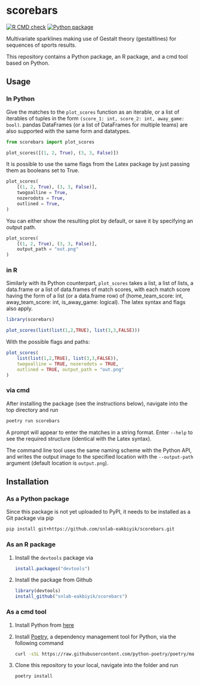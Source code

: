 # scorebars

<!-- badges: start -->
[![R CMD check](https://github.com/snlab-eakbiyik/scorebars/workflows/R%20CMD%20check/badge.svg)](https://github.com/snlab-eakbiyik/scorebars/actions)
[![Python package](https://github.com/snlab-eakbiyik/scorebars/workflows/Python%20package/badge.svg)](https://github.com/snlab-eakbiyik/scorebars/actions)
<!-- To include when the repo becomes public.
[![Codecov test coverage](https://codecov.io/gh/snlab-eakbiyik/scorebars/branch/master/graph/badge.svg)](https://codecov.io/gh/snlab-eakbiyik/scorebars?branch=master)
-->
<!-- badges: end -->

Multivariate sparklines making use of Gestalt theory (gestaltlines) for sequences of sports results.

This repository contains a Python package, an R package, and a cmd tool based on Python.

## Usage

### In Python

Give the matches to the ```plot_scores``` function as an iterable, or a list of iterables of tuples in the form ```(score_1: int, score_2: int, away_game: bool)```. pandas DataFrames (or a list of DataFrames for multiple teams) are also supported with the same form and datatypes.

```python
from scorebars import plot_scores

plot_scores([(1, 2, True), (3, 3, False)])
```

It is possible to use the same flags from the Latex package by just passing them as booleans set to True.

```python
plot_scores(
    [(1, 2, True), (3, 3, False)], 
    twogoalline = True,
    nozerodots = True,
    outlined = True,
)
```

You can either show the resulting plot by default, or save it by specifying an output path.

```python
plot_scores(
    [(1, 2, True), (3, 3, False)], 
    output_path = "out.png"
)
```

### in R

Similarly with its Python counterpart, ```plot_scores``` takes a list, a list of lists, a data.frame or a list of data.frames of match scores, with each match score having the form of a list (or a data.frame row) of (home_team_score: int, away_team_score: int, is_away_game: logical). The latex syntax and flags also apply.

```R
library(scorebars)

plot_scores(list(list(1,2,TRUE), list(3,3,FALSE)))
```

With the possible flags and paths:

```R
plot_scores(
    list(list(1,2,TRUE), list(3,3,FALSE)), 
    twogoalline = TRUE, nozerodots = TRUE,
    outlined = TRUE, output_path = "out.png"
)
```

### via cmd

After installing the package (see the instructions below), navigate into the top directory and run

```bash
poetry run scorebars
```

A prompt will appear to enter the matches in a string format. Enter `--help` to see the required structure (identical with the Latex syntax).

The command line tool uses the same naming scheme with the Python API, and writes the output image to the specified location with the `--output-path` argument (default location is `output.png`).

## Installation

### As a Python package

Since this package is not yet uploaded to PyPI, it needs to be installed as a Git package via pip

```bash
pip install git+https://github.com/snlab-eakbiyik/scorebars.git 
```

### As an R package

1. Install the `devtools` package via

    ```R
    install.packages("devtools")
    ```

2. Install the package from Github

    ```R
    library(devtools)
    install_github("snlab-eakbiyik/scorebars")
    ```

### As a cmd tool

1. Install Python from [here](https://www.python.org/downloads/)
2. Install [Poetry](https://python-poetry.org/), a dependency management tool for Python, via the following command

    ```bash
    curl -sSL https://raw.githubusercontent.com/python-poetry/poetry/master/get-poetry.py | python
    ```

3. Clone this repository to your local, navigate into the folder and run

    ```bash
    poetry install
    ```
